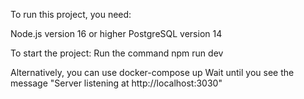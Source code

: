 To run this project, you need:

Node.js version 16 or higher
PostgreSQL version 14

To start the project:
Run the command npm run dev

Alternatively, you can use docker-compose up
Wait until you see the message "Server listening at http://localhost:3030"
